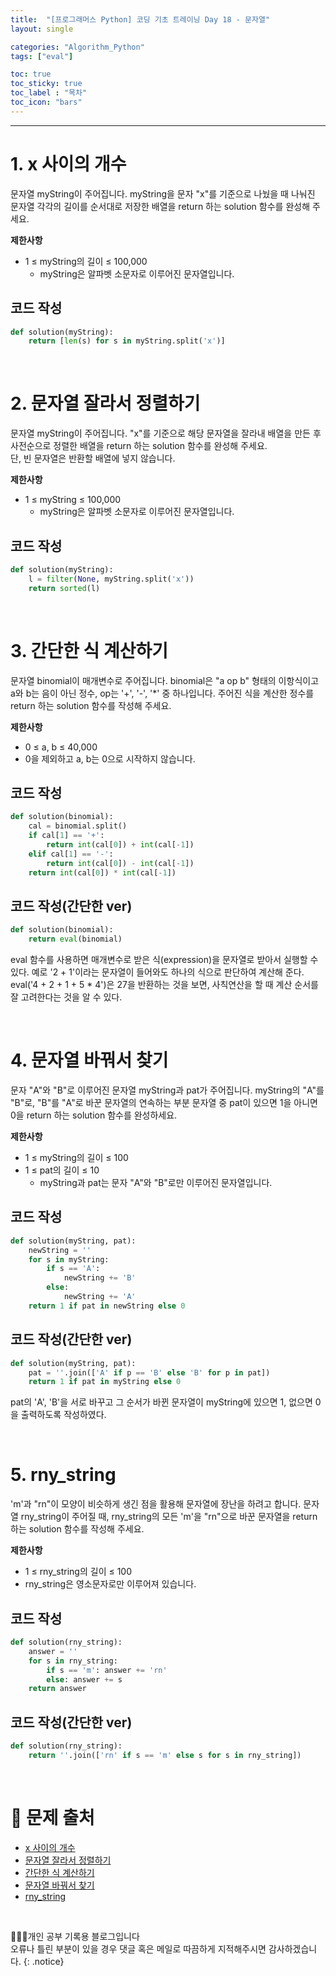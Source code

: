 ```yaml
---
title:  "[프로그래머스 Python] 코딩 기초 트레이닝 Day 18 - 문자열"
layout: single

categories: "Algorithm_Python"
tags: ["eval"]

toc: true
toc_sticky: true
toc_label : "목차"
toc_icon: "bars"
---
```


***

# 1. x 사이의 개수
문자열 myString이 주어집니다. myString을 문자 "x"를 기준으로 나눴을 때 나눠진 문자열 각각의 길이를 순서대로 저장한 배열을 return 하는 solution 함수를 완성해 주세요.

**제한사항**
- 1 ≤ myString의 길이 ≤ 100,000
  - myString은 알파벳 소문자로 이루어진 문자열입니다.

## 코드 작성
```python
def solution(myString):
    return [len(s) for s in myString.split('x')]
```

<br>

# 2. 문자열 잘라서 정렬하기
문자열 myString이 주어집니다. "x"를 기준으로 해당 문자열을 잘라내 배열을 만든 후 사전순으로 정렬한 배열을 return 하는 solution 함수를 완성해 주세요.<br>
단, 빈 문자열은 반환할 배열에 넣지 않습니다.

**제한사항**
- 1 ≤ myString ≤ 100,000
  - myString은 알파벳 소문자로 이루어진 문자열입니다. 

## 코드 작성
```python
def solution(myString):
    l = filter(None, myString.split('x'))
    return sorted(l)
```

<br>

# 3. 간단한 식 계산하기
문자열 binomial이 매개변수로 주어집니다. binomial은 "a op b" 형태의 이항식이고 a와 b는 음이 아닌 정수, op는 '+', '-', '*' 중 하나입니다. 주어진 식을 계산한 정수를 return 하는 solution 함수를 작성해 주세요.

**제한사항**
- 0 ≤ a, b ≤ 40,000
- 0을 제외하고 a, b는 0으로 시작하지 않습니다.

## 코드 작성
```python
def solution(binomial):
    cal = binomial.split()
    if cal[1] == '+':
        return int(cal[0]) + int(cal[-1])
    elif cal[1] == '-':
        return int(cal[0]) - int(cal[-1])
    return int(cal[0]) * int(cal[-1])
```

## 코드 작성(간단한 ver)
```python
def solution(binomial):
    return eval(binomial)
```

eval 함수를 사용하면 매개변수로 받은 식(expression)을 문자열로 받아서 실행할 수 있다. 예로 '2 + 1'이라는 문자열이 들어와도 하나의 식으로 판단하여 계산해 준다. eval('4 + 2 + 1 + 5 * 4')은 27을 반환하는 것을 보면, 사칙연산을 할 때 계산 순서를 잘 고려한다는 것을 알 수 있다.

<br>

# 4. 문자열 바꿔서 찾기
문자 "A"와 "B"로 이루어진 문자열 myString과 pat가 주어집니다. myString의 "A"를 "B"로, "B"를 "A"로 바꾼 문자열의 연속하는 부분 문자열 중 pat이 있으면 1을 아니면 0을 return 하는 solution 함수를 완성하세요.

**제한사항**
- 1 ≤ myString의 길이 ≤ 100
- 1 ≤ pat의 길이 ≤ 10
  - myString과 pat는 문자 "A"와 "B"로만 이루어진 문자열입니다.

## 코드 작성
```python
def solution(myString, pat):
    newString = ''
    for s in myString:
        if s == 'A': 
            newString += 'B'
        else: 
            newString += 'A'
    return 1 if pat in newString else 0
```

## 코드 작성(간단한 ver)
```python
def solution(myString, pat):
    pat = ''.join(['A' if p == 'B' else 'B' for p in pat])
    return 1 if pat in myString else 0
```

pat의 'A', 'B'을 서로 바꾸고 그 순서가 바뀐 문자열이 myString에 있으면 1, 없으면 0을 출력하도록 작성하였다.

<br>

# 5. rny_string
'm'과 "rn"이 모양이 비슷하게 생긴 점을 활용해 문자열에 장난을 하려고 합니다. 문자열 rny_string이 주어질 때, rny_string의 모든 'm'을 "rn"으로 바꾼 문자열을 return 하는 solution 함수를 작성해 주세요.

**제한사항**
- 1 ≤ rny_string의 길이 ≤ 100
- rny_string은 영소문자로만 이루어져 있습니다.

## 코드 작성
```python
def solution(rny_string):
    answer = ''
    for s in rny_string:
        if s == 'm': answer += 'rn'
        else: answer += s
    return answer
```

## 코드 작성(간단한 ver)
```python
def solution(rny_string):
    return ''.join(['rn' if s == 'm' else s for s in rny_string])
```

<br>

# 📍 문제 출처
- [x 사이의 개수](https://school.programmers.co.kr/learn/courses/30/lessons/181867)
- [문자열 잘라서 정렬하기](https://school.programmers.co.kr/learn/courses/30/lessons/181866)
- [간단한 식 계산하기](https://school.programmers.co.kr/learn/courses/30/lessons/181865)
- [문자열 바꿔서 찾기](https://school.programmers.co.kr/learn/courses/30/lessons/181864)
- [rny_string](https://school.programmers.co.kr/learn/courses/30/lessons/181863)

<br>

👩🏻‍💻개인 공부 기록용 블로그입니다
<br>오류나 틀린 부분이 있을 경우 댓글 혹은 메일로 따끔하게 지적해주시면 감사하겠습니다.
{: .notice}